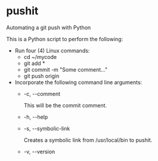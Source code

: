 # pushit
Automating a git push with Python

This is a Python script to perform the following:
* Run four (4) Linux commands:
  * cd ~/mycode
  * git add *
  * git commit -m "Some comment..."
  * git push origin
* Incorporate the following command line arguments:
  * -c, --comment

    This will be the commit comment.
  * -h, --help
  * -s, --symbolic-link

    Creates a symbolic link from /usr/local/bin to pushit.
  * -v, --version
